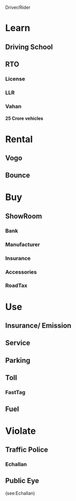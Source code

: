  Driver/Rider

# Learn

## Driving School

## RTO

### License

### LLR

### Vahan

#### 25 Crore vehicles

# Rental

## Vogo

## Bounce

# Buy

## ShowRoom

### Bank

### Manufacturer

### Insurance

### Accessories

### RoadTax

# Use

## Insurance/ Emission

## Service

## Parking

## Toll

### FastTag

## Fuel

# Violate

## Traffic Police

### Echallan

## Public Eye
 (see:Echallan)
